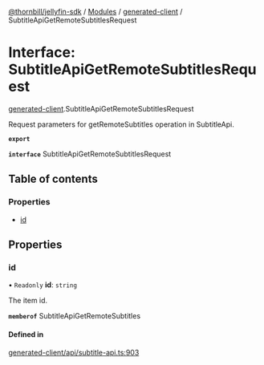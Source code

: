 [@thornbill/jellyfin-sdk](../README.md) / [Modules](../modules.md) / [generated-client](../modules/generated_client.md) / SubtitleApiGetRemoteSubtitlesRequest

# Interface: SubtitleApiGetRemoteSubtitlesRequest

[generated-client](../modules/generated_client.md).SubtitleApiGetRemoteSubtitlesRequest

Request parameters for getRemoteSubtitles operation in SubtitleApi.

**`export`**

**`interface`** SubtitleApiGetRemoteSubtitlesRequest

## Table of contents

### Properties

- [id](generated_client.SubtitleApiGetRemoteSubtitlesRequest.md#id)

## Properties

### id

• `Readonly` **id**: `string`

The item id.

**`memberof`** SubtitleApiGetRemoteSubtitles

#### Defined in

[generated-client/api/subtitle-api.ts:903](https://github.com/jellyfin/jellyfin-sdk-typescript/blob/fa599ae/src/generated-client/api/subtitle-api.ts#L903)
